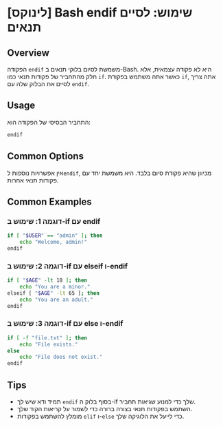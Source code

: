 # [לינוקס] Bash endif שימוש: לסיים תנאים

## Overview
הפקודה `endif` משמשת לסיום בלוקי תנאים ב-Bash. היא לא פקודה עצמאית, אלא חלק מהתחביר של פקודות תנאי כמו `if`. כאשר אתה משתמש בפקודת `if`, אתה צריך לסיים את הבלוק שלה עם `endif`.

## Usage
התחביר הבסיסי של הפקודה הוא:
```bash
endif
```

## Common Options
אין אפשרויות נוספות ל`endif`, מכיוון שהיא פקודת סיום בלבד. היא משמשת יחד עם פקודות תנאי אחרות.

## Common Examples
### דוגמה 1: שימוש ב-if עם endif
```bash
if [ "$USER" == "admin" ]; then
    echo "Welcome, admin!"
endif
```

### דוגמה 2: שימוש ב-if עם elseif ו-endif
```bash
if [ "$AGE" -lt 18 ]; then
    echo "You are a minor."
elseif [ "$AGE" -lt 65 ]; then
    echo "You are an adult."
endif
```

### דוגמה 3: שימוש ב-if עם else ו-endif
```bash
if [ -f "file.txt" ]; then
    echo "File exists."
else
    echo "File does not exist."
endif
```

## Tips
- תמיד ודא שיש לך `endif` בסוף בלוק ה-if שלך כדי למנוע שגיאות תחביר.
- השתמש בפקודות תנאי בצורה ברורה כדי לשמור על קריאות הקוד שלך.
- מומלץ להשתמש בפקודות `elif` ו-`else` כדי לייעל את הלוגיקה שלך.